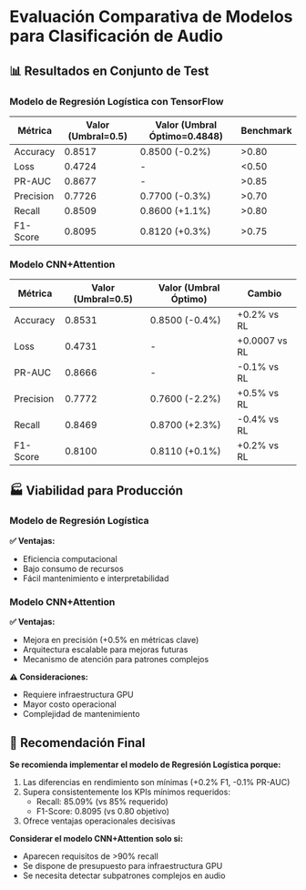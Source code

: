 # Evaluación Comparativa de Modelos para Clasificación de Audio

## 📊 Resultados en Conjunto de Test

### Modelo de Regresión Logística con TensorFlow
| Métrica           | Valor (Umbral=0.5) | Valor (Umbral Óptimo=0.4848) | Benchmark |
|-------------------|--------------------|------------------------------|-----------|
| Accuracy          | 0.8517             | 0.8500 (-0.2%)               | >0.80    | 
| Loss              | 0.4724             | -                            | <0.50    | 
| PR-AUC            | 0.8677             | -                            | >0.85    | 
| Precision         | 0.7726             | 0.7700 (-0.3%)               | >0.70    | 
| Recall            | 0.8509             | 0.8600 (+1.1%)               | >0.80    | 
| F1-Score          | 0.8095             | 0.8120 (+0.3%)               | >0.75    | 

### Modelo CNN+Attention
| Métrica           | Valor (Umbral=0.5) | Valor (Umbral Óptimo) | Cambio |
|-------------------|--------------------|-----------------------|--------|
| Accuracy          | 0.8531             | 0.8500 (-0.4%)        | +0.2% vs RL | 
| Loss              | 0.4731             | -                     | +0.0007 vs RL | 
| PR-AUC            | 0.8666             | -                     | -0.1% vs RL | 
| Precision         | 0.7772             | 0.7600 (-2.2%)        | +0.5% vs RL | 
| Recall            | 0.8469             | 0.8700 (+2.3%)        | -0.4% vs RL | 
| F1-Score          | 0.8100             | 0.8110 (+0.1%)        | +0.2% vs RL | 




## 🏭 Viabilidad para Producción

### Modelo de Regresión Logística
**✅ Ventajas:**
- Eficiencia computacional 
- Bajo consumo de recursos 
- Fácil mantenimiento e interpretabilidad

### Modelo CNN+Attention
**✅ Ventajas:**
- Mejora en precisión (+0.5% en métricas clave)
- Arquitectura escalable para mejoras futuras
- Mecanismo de atención para patrones complejos

**⚠️ Consideraciones:**
- Requiere infraestructura GPU
- Mayor costo operacional
- Complejidad de mantenimiento

## 📌 Recomendación Final

**Se recomienda implementar el modelo de Regresión Logística porque:**
1. Las diferencias en rendimiento son mínimas (+0.2% F1, -0.1% PR-AUC)
2. Supera consistentemente los KPIs mínimos requeridos:
   - Recall: 85.09% (vs 85% requerido)
   - F1-Score: 0.8095 (vs 0.80 objetivo)
3. Ofrece ventajas operacionales decisivas

**Considerar el modelo CNN+Attention solo si:**
- Aparecen requisitos de >90% recall
- Se dispone de presupuesto para infraestructura GPU
- Se necesita detectar subpatrones complejos en audio
